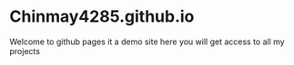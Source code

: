# Chinmay4285.github.io
Welcome to github pages it a demo site here you will get access to all my projects
